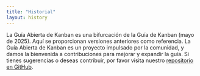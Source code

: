 ```yaml
---
title: "Historial"
layout: history
---
```


La Guía Abierta de Kanban es una bifurcación de la Guía de Kanban (mayo de 2025). Aquí se proporcionan versiones anteriores como referencia. La Guía Abierta de Kanban es un proyecto impulsado por la comunidad, y damos la bienvenida a contribuciones para mejorar y expandir la guía. Si tienes sugerencias o deseas contribuir, por favor visita nuestro [repositorio en GitHub](https://github.com/KanbanGuides/OpenGuideToKanban).

